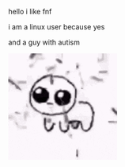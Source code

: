 hello i like fnf


i am a linux user because yes


and a guy with autism

![yippee](yippee-creature-funny-dance.gif)
